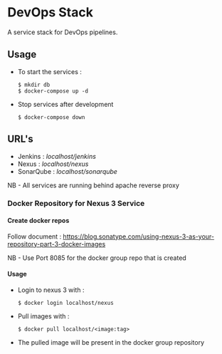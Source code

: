 # DevOps Stack
A service stack for DevOps pipelines. 

## Usage
- To start the services :
    ``` 
    $ mkdir db 
    $ docker-compose up -d 
    ```

- Stop services after development
    ```
    $ docker-compose down
    ```

## URL's

- Jenkins : *localhost/jenkins*
- Nexus : *localhost/nexus*
- SonarQube : *localhost/sonarqube*

NB - All services are running behind apache reverse proxy

### Docker Repository for Nexus 3 Service

#### Create docker repos

Follow document : https://blog.sonatype.com/using-nexus-3-as-your-repository-part-3-docker-images

NB - Use Port 8085 for the docker group repo that is created

#### Usage
- Login to nexus 3 with :
    ```
    $ docker login localhost/nexus
    ```
- Pull images with : 
    ```
    $ docker pull localhost/<image:tag>
    ```
- The pulled image will be present in the docker group repository

